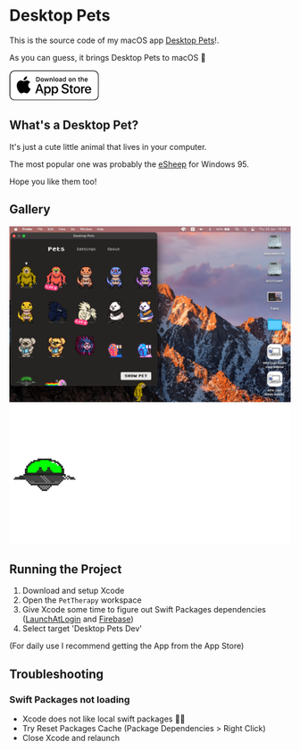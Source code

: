 # Desktop Pets

This is the source code of my macOS app [Desktop Pets](https://apps.apple.com/app/desktop-pets/id1575542220)!.

As you can guess, it brings Desktop Pets to macOS 🚀

[![Get it on the App Store](Gallery/appstore_badge.png)](https://apps.apple.com/app/desktop-pets/id1575542220)

## What's a Desktop Pet?

It's just a cute little animal that lives in your computer.

The most popular one was probably the [eSheep](https://github.com/Adrianotiger/desktopPet) for Windows 95.

Hope you like them too!

## Gallery

![Screenshot of my mac running the app](Gallery/1.png)
![Ufo attacking Desktop City](Gallery/bombing.gif)

## Running the Project

1. Download and setup Xcode
1. Open the `PetTherapy` workspace
1. Give Xcode some time to figure out Swift Packages dependencies ([LaunchAtLogin](https://github.com/sindresorhus/LaunchAtLogin) and [Firebase](https://github.com/firebase/firebase-ios-sdk))
1. Select target 'Desktop Pets Dev'

(For daily use I recommend getting the App from the App Store)

## Troubleshooting

### Swift Packages not loading
* Xcode does not like local swift packages 🤷‍♂️
* Try Reset Packages Cache (Package Dependencies > Right Click)
* Close Xcode and relaunch  

